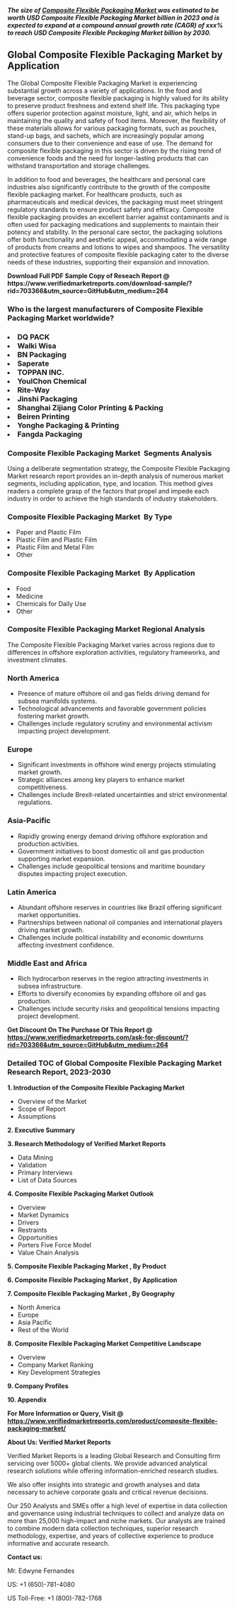 <p><em><strong>The size of <a href="https://www.verifiedmarketreports.com/download-sample/?rid=703366&utm_source=GitHub&utm_medium=264" target="_blank">Composite Flexible Packaging Market </a> was estimated to be worth USD Composite Flexible Packaging Market billion in 2023 and is expected to expand at a compound annual growth rate (CAGR) of xxx% to reach USD Composite Flexible Packaging Market billion by 2030.</strong></em><br /><h2>Global Composite Flexible Packaging Market by Application</h2><p>The Global Composite Flexible Packaging Market is experiencing substantial growth across a variety of applications. In the food and beverage sector, composite flexible packaging is highly valued for its ability to preserve product freshness and extend shelf life. This packaging type offers superior protection against moisture, light, and air, which helps in maintaining the quality and safety of food items. Moreover, the flexibility of these materials allows for various packaging formats, such as pouches, stand-up bags, and sachets, which are increasingly popular among consumers due to their convenience and ease of use. The demand for composite flexible packaging in this sector is driven by the rising trend of convenience foods and the need for longer-lasting products that can withstand transportation and storage challenges.</p><p>In addition to food and beverages, the healthcare and personal care industries also significantly contribute to the growth of the composite flexible packaging market. For healthcare products, such as pharmaceuticals and medical devices, the packaging must meet stringent regulatory standards to ensure product safety and efficacy. Composite flexible packaging provides an excellent barrier against contaminants and is often used for packaging medications and supplements to maintain their potency and stability. In the personal care sector, the packaging solutions offer both functionality and aesthetic appeal, accommodating a wide range of products from creams and lotions to wipes and shampoos. The versatility and protective features of composite flexible packaging cater to the diverse needs of these industries, supporting their expansion and innovation.</p></p><p id="" class=""><strong>Download Full PDF Sample Copy of Reseach Report @ <a target="">https://www.verifiedmarketreports.com/download-sample/?rid=703366&utm_source=GitHub&utm_medium=264</a></strong></p><h3 id="" class="">Who is the largest manufacturers of&nbsp;Composite Flexible Packaging Market worldwide?</h3><h3 class=""></Li><Li>DQ PACK</Li><Li> Walki Wisa</Li><Li> BN Packaging</Li><Li> Saperate</Li><Li> TOPPAN INC.</Li><Li> YoulChon Chemical</Li><Li> Rite-Way</Li><Li> Jinshi Packaging</Li><Li> Shanghai Zijiang Color Printing & Packing</Li><Li> Beiren Printing</Li><Li> Yonghe Packaging & Printing</Li><Li> Fangda Packaging</h3><h3 id="" class="">Composite Flexible Packaging Market &nbsp;Segments Analysis</h3><p id="" class="">Using a deliberate segmentation strategy, the Composite Flexible Packaging Market research report provides an in-depth analysis of numerous market segments, including application, type, and location. This method gives readers a complete grasp of the factors that propel and impede each industry in order to achieve the high standards of industry stakeholders.</p><h3 id="" class="">Composite Flexible Packaging Market &nbsp;By Type</h3><p></Li><Li>Paper and Plastic Film</Li><Li> Plastic Film and Plastic Film</Li><Li> Plastic Film and Metal Film</Li><Li> Other</p><h3 id="" class="">Composite Flexible Packaging Market &nbsp;By Application</h3><p class=""></Li><Li>Food</Li><Li> Medicine</Li><Li> Chemicals for Daily Use</Li><Li> Other</p><h3 id="" class="">Composite Flexible Packaging Market Regional Analysis</h3><p id="" class="">The Composite Flexible Packaging Market varies across regions due to differences in offshore exploration activities, regulatory frameworks, and investment climates.</p><h3 id="" class="">North America</h3><ul><li>Presence of mature offshore oil and gas fields driving demand for subsea manifolds systems.</li><li>Technological advancements and favorable government policies fostering market growth.</li><li>Challenges include regulatory scrutiny and environmental activism impacting project development.</li></ul><h3 id="" class="">Europe</h3><ul><li>Significant investments in offshore wind energy projects stimulating market growth.</li><li>Strategic alliances among key players to enhance market competitiveness.</li><li>Challenges include Brexit-related uncertainties and strict environmental regulations.</li></ul><h3 id="" class="">Asia-Pacific</h3><ul><li>Rapidly growing energy demand driving offshore exploration and production activities.</li><li>Government initiatives to boost domestic oil and gas production supporting market expansion.</li><li>Challenges include geopolitical tensions and maritime boundary disputes impacting project execution.</li></ul><h3 id="" class="">Latin America</h3><ul><li>Abundant offshore reserves in countries like Brazil offering significant market opportunities.</li><li>Partnerships between national oil companies and international players driving market growth.</li><li>Challenges include political instability and economic downturns affecting investment confidence.</li></ul><h3 id="" class="">Middle East and Africa</h3><ul><li>Rich hydrocarbon reserves in the region attracting investments in subsea infrastructure.</li><li>Efforts to diversify economies by expanding offshore oil and gas production.</li><li>Challenges include security risks and geopolitical tensions impacting project development.</li></ul><p id="" class=""><strong>Get Discount On The Purchase Of This Report @ <a href="https://www.verifiedmarketreports.com/ask-for-discount/?rid=703366&utm_source=GitHub&utm_medium=264" target="_blank">https://www.verifiedmarketreports.com/ask-for-discount/?rid=703366&utm_source=GitHub&utm_medium=264</a></strong></p><h3 id="" class="">Detailed TOC of Global Composite Flexible Packaging Market Research Report, 2023-2030</h3><p id="" class=""><strong>1. Introduction of the Composite Flexible Packaging Market </strong></p><ul><li>Overview of the Market</li><li>Scope of Report</li><li>Assumptions</li></ul><p id="" class=""><strong>2. Executive Summary</strong></p><p id="" class=""><strong>3. Research Methodology of Verified Market Reports</strong></p><ul><li>Data Mining</li><li>Validation</li><li>Primary Interviews</li><li>List of Data Sources</li></ul><p id="" class=""><strong>4. Composite Flexible Packaging Market Outlook</strong></p><ul><li>Overview</li><li>Market Dynamics</li><li>Drivers</li><li>Restraints</li><li>Opportunities</li><li>Porters Five Force Model</li><li>Value Chain Analysis</li></ul><p id="" class=""><strong>5. Composite Flexible Packaging Market , By Product</strong></p><p id="" class=""><strong>6. Composite Flexible Packaging Market , By Application</strong></p><p id="" class=""><strong>7. Composite Flexible Packaging Market , By Geography</strong></p><ul><li>North America</li><li>Europe</li><li>Asia Pacific</li><li>Rest of the World</li></ul><p id="" class=""><strong>8. Composite Flexible Packaging Market Competitive Landscape</strong></p><ul><li>Overview</li><li>Company Market Ranking</li><li>Key Development Strategies</li></ul><p id="" class=""><strong>9. Company Profiles</strong></p><p id="" class=""><strong>10. Appendix</strong></p><p id="" class=""><strong>For More Information or Query, Visit @ <a href="https://www.verifiedmarketreports.com/product/composite-flexible-packaging-market/" target="_blank">https://www.verifiedmarketreports.com/product/composite-flexible-packaging-market/</a></strong></p><p id="" class=""><strong>About Us: Verified Market Reports</strong></p><p id="" class="">Verified Market Reports is a leading Global Research and Consulting firm servicing over 5000+ global clients. We provide advanced analytical research solutions while offering information-enriched research studies.</p><p id="" class="">We also offer insights into strategic and growth analyses and data necessary to achieve corporate goals and critical revenue decisions.</p><p id="" class="">Our 250 Analysts and SMEs offer a high level of expertise in data collection and governance using industrial techniques to collect and analyze data on more than 25,000 high-impact and niche markets. Our analysts are trained to combine modern data collection techniques, superior research methodology, expertise, and years of collective experience to produce informative and accurate research.</p><p id="" class=""><strong>Contact us:</strong></p><p id="" class="">Mr. Edwyne Fernandes</p><p id="" class="">US: +1 (650)-781-4080</p><p id="" class="">US Toll-Free: +1 (800)-782-1768</p>
